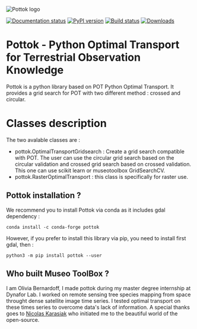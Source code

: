 ![Pottok logo](https://github.com/obernardoff/pottok/raw/master/metadata/logopottok.png)

[![Documentation status](https://readthedocs.org/projects/pottok/badge/?version=latest)](https://pottok.readthedocs.io/en/latest/?badge=latest)
[![PyPI version](https://badge.fury.io/py/pottok.svg)](https://badge.fury.io/py/pottok)
[![Build status](https://api.travis-ci.com/obernardoff/pottok.svg?branch=master)](https://travis-ci.com/obernardoff/pottok)
[![Downloads](https://pepy.tech/badge/pottok)](https://pepy.tech/project/pottok)

# Pottok - Python Optimal Transport for Terrestrial Observation Knowledge

Pottok is a python library based on POT Python Optimal Transport. It provides a grid search for POT with two different method : crossed and circular.

# Classes description

The two avalable classes are :
 - pottok.OptimalTransportGridsearch : Create a grid search compatible with POT. The user can use the circular grid search based on the circular validation and crossed grid search based on crossed validation. This one can use scikit learn or museotoolbox GridSearchCV.
 - pottok.RasterOptimalTransport : this class is specifically for raster use. 

## Pottok installation ?

We recommend you to install Pottok via conda as it includes gdal dependency :

```shell
conda install -c conda-forge pottok
```

However, if you prefer to install this library via pip, you need to install first gdal, then :

```shell
python3 -m pip install pottok --user
```

## Who built Museo ToolBox ?

I am Olivia Bernardoff, I made pottok during my master degree internship at Dynafor Lab. I worked on remote sensing tree species mapping from space throught dense satellite image time series. I tested optimal transport on these times series to overcome data's lack of information. A special thanks goes to [Nicolas Karasiak](http://www.karasiak.net) who initiated me to the beautiful world of the open-source.
